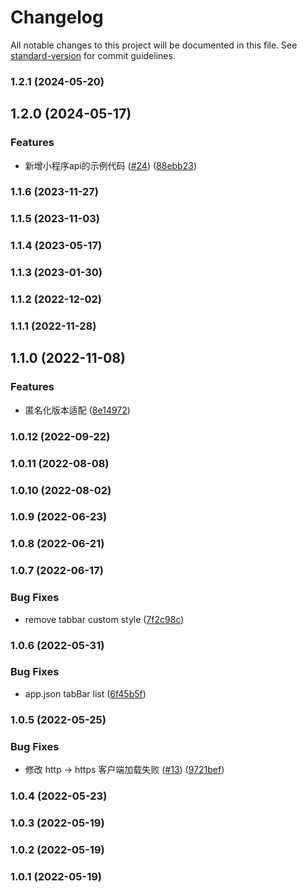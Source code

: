 # Changelog

All notable changes to this project will be documented in this file. See [standard-version](https://github.com/conventional-changelog/standard-version) for commit guidelines.

### 1.2.1 (2024-05-20)

## 1.2.0 (2024-05-17)


### Features

* 新增小程序api的示例代码 ([#24](./issues/24)) ([88ebb23](./commit/88ebb2319cbf80a84f4334be5a9495975ef9d54c))

### 1.1.6 (2023-11-27)

### 1.1.5 (2023-11-03)

### 1.1.4 (2023-05-17)

### 1.1.3 (2023-01-30)

### 1.1.2 (2022-12-02)

### 1.1.1 (2022-11-28)

## 1.1.0 (2022-11-08)


### Features

* 匿名化版本适配 ([8e14972](./commit/8e1497207f9c5f0de9059071745e41f144636877))

### 1.0.12 (2022-09-22)

### 1.0.11 (2022-08-08)

### 1.0.10 (2022-08-02)

### 1.0.9 (2022-06-23)

### 1.0.8 (2022-06-21)

### 1.0.7 (2022-06-17)


### Bug Fixes

* remove tabbar custom style ([7f2c98c](./commit/7f2c98c294b4e9197ffa653b9c2240ccb36311d5))

### 1.0.6 (2022-05-31)


### Bug Fixes

* app.json tabBar list ([6f45b5f](./commit/6f45b5f6468ed618fda4e8183476a3a1ae156177))

### 1.0.5 (2022-05-25)


### Bug Fixes

* 修改 http -> https 客户端加载失败 ([#13](./issues/13)) ([9721bef](./commit/9721bef9857c33f5333d56594582de5706c2d24b))

### 1.0.4 (2022-05-23)

### 1.0.3 (2022-05-19)

### 1.0.2 (2022-05-19)

### 1.0.1 (2022-05-19)

